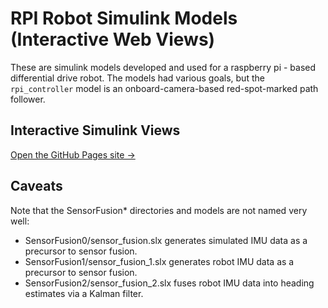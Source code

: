 # RPI Robot Simulink Models (Interactive Web Views)

These are simulink models developed and used for a raspberry pi - based differential drive robot.
The models had various goals, but the ```rpi_controller``` model is an onboard-camera-based red-spot-marked
path follower.


## Interactive Simulink Views

[Open the GitHub Pages site →](https://StuartGJohnson.github.io/simulink_rpi_robot_projects/)

## Caveats

Note that the SensorFusion* directories and models are not named very well:
- SensorFusion0/sensor_fusion.slx generates simulated IMU data as a precursor to sensor fusion.
- SensorFusion1/sensor_fusion_1.slx generates robot IMU data as a precursor to sensor fusion.
- SensorFusion2/sensor_fusion_2.slx fuses robot IMU data into heading estimates via a Kalman filter.

